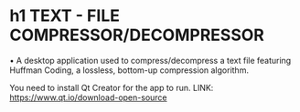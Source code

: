 # h1 TEXT - FILE COMPRESSOR/DECOMPRESSOR 

•	A desktop application used to compress/decompress a text file featuring Huffman Coding, a lossless, bottom-up compression algorithm. 

You need to install Qt Creator for the app to run. LINK: https://www.qt.io/download-open-source

